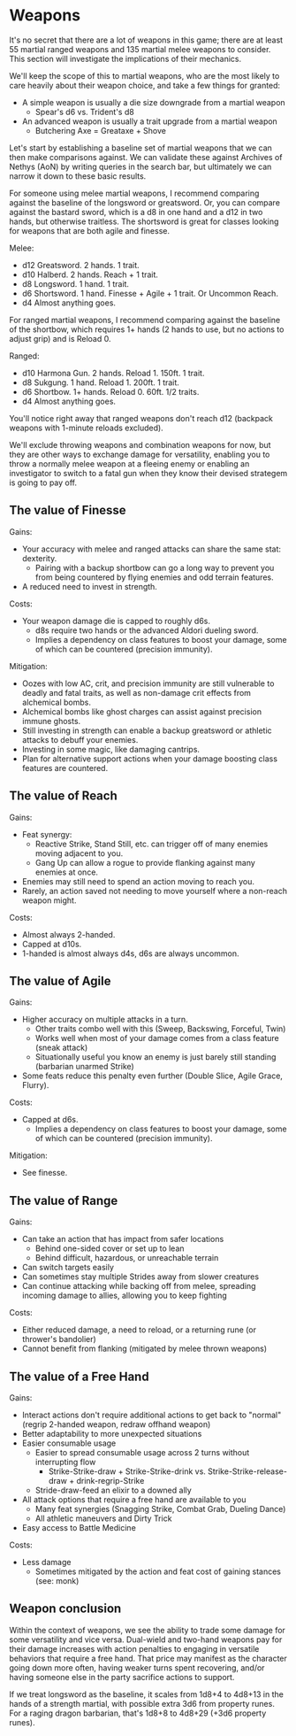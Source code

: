# Weapons

It's no secret that there are a lot of weapons in this game; there are at least 55 martial ranged weapons and 135 martial melee weapons to consider. This section will investigate the implications of their mechanics.

We'll keep the scope of this to martial weapons, who are the most likely to care heavily about their weapon choice, and take a few things for granted:

- A simple weapon is usually a die size downgrade from a martial weapon
  - Spear's d6 vs. Trident's d8
- An advanced weapon is usually a trait upgrade from a martial weapon
  - Butchering Axe = Greataxe + Shove

Let's start by establishing a baseline set of martial weapons that we can then make comparisons against. We can validate these against Archives of Nethys (AoN) by writing queries in the search bar, but ultimately we can narrow it down to these basic results.

For someone using melee martial weapons, I recommend comparing against the baseline of the longsword or greatsword. Or, you can compare against the bastard sword, which is a d8 in one hand and a d12 in two hands, but otherwise traitless. The shortsword is great for classes looking for weapons that are both agile and finesse.

Melee:

- d12 Greatsword. 2 hands. 1 trait.
- d10 Halberd. 2 hands. Reach + 1 trait.
- d8 Longsword. 1 hand. 1 trait.
- d6 Shortsword. 1 hand. Finesse + Agile + 1 trait. Or Uncommon Reach.
- d4 Almost anything goes.

For ranged martial weapons, I recommend comparing against the baseline of the shortbow, which requires 1+ hands (2 hands to use, but no actions to adjust grip) and is Reload 0.

Ranged:

- d10 Harmona Gun. 2 hands. Reload 1. 150ft. 1 trait.
- d8  Sukgung. 1 hand. Reload 1. 200ft. 1 trait.
- d6 Shortbow. 1+ hands. Reload 0. 60ft. 1/2 traits.
- d4 Almost anything goes.

You'll notice right away that ranged weapons don't reach d12 (backpack weapons with 1-minute reloads excluded).

We'll exclude throwing weapons and combination weapons for now, but they are other ways to exchange damage for versatility, enabling you to throw a normally melee weapon at a fleeing enemy or enabling an investigator to switch to a fatal gun when they know their devised strategem is going to pay off.

## The value of Finesse

Gains:

- Your accuracy with melee and ranged attacks can share the same stat: dexterity.
  - Pairing with a backup shortbow can go a long way to prevent you from being countered by flying enemies and odd terrain features.
- A reduced need to invest in strength.

Costs:

- Your weapon damage die is capped to roughly d6s.
  - d8s require two hands or the advanced Aldori dueling sword.
  - Implies a dependency on class features to boost your damage, some of which can be countered (precision immunity).

Mitigation:

- Oozes with low AC, crit, and precision immunity are still vulnerable to deadly and fatal traits, as well as non-damage crit effects from alchemical bombs.
- Alchemical bombs like ghost charges can assist against precision immune ghosts.
- Still investing in strength can enable a backup greatsword or athletic attacks to debuff your enemies.
- Investing in some magic, like damaging cantrips.
- Plan for alternative support actions when your damage boosting class features are countered.

## The value of Reach

Gains:

- Feat synergy:
  - Reactive Strike, Stand Still, etc. can trigger off of many enemies moving adjacent to you.
  - Gang Up can allow a rogue to provide flanking against many enemies at once.
- Enemies may still need to spend an action moving to reach you.
- Rarely, an action saved not needing to move yourself where a non-reach weapon might.

Costs:

- Almost always 2-handed.
- Capped at d10s.
- 1-handed is almost always d4s, d6s are always uncommon.

## The value of Agile

Gains:

- Higher accuracy on multiple attacks in a turn.
  - Other traits combo well with this (Sweep, Backswing, Forceful, Twin)
  - Works well when most of your damage comes from a class feature (sneak attack)
  - Situationally useful you know an enemy is just barely still standing (barbarian unarmed Strike)
- Some feats reduce this penalty even further (Double Slice, Agile Grace, Flurry).

Costs:

- Capped at d6s.
  - Implies a dependency on class features to boost your damage, some of which can be countered (precision immunity).

Mitigation:

- See finesse.

## The value of Range

Gains:

- Can take an action that has impact from safer locations
  - Behind one-sided cover or set up to lean
  - Behind difficult, hazardous, or unreachable terrain
- Can switch targets easily
- Can sometimes stay multiple Strides away from slower creatures
- Can continue attacking while backing off from melee, spreading incoming damage to allies, allowing you to keep fighting

Costs:

- Either reduced damage, a need to reload, or a returning rune (or thrower's bandolier)
- Cannot benefit from flanking (mitigated by melee thrown weapons)

## The value of a Free Hand

Gains:

- Interact actions don't require additional actions to get back to "normal" (regrip 2-handed weapon, redraw offhand weapon)
- Better adaptability to more unexpected situations
- Easier consumable usage
  - Easier to spread consumable usage across 2 turns without interrupting flow
    - Strike-Strike-draw + Strike-Strike-drink vs. Strike-Strike-release-draw + drink-regrip-Strike
  - Stride-draw-feed an elixir to a downed ally
- All attack options that require a free hand are available to you
  - Many feat synergies (Snagging Strike, Combat Grab, Dueling Dance)
  - All athletic maneuvers and Dirty Trick
- Easy access to Battle Medicine

Costs:

- Less damage
  - Sometimes mitigated by the action and feat cost of gaining stances (see: monk)

## Weapon conclusion

Within the context of weapons, we see the ability to trade some damage for some versatility and vice versa. Dual-wield and two-hand weapons pay for their damage increases with action penalties to engaging in versatile behaviors that require a free hand. That price may manifest as the character going down more often, having weaker turns spent recovering, and/or having someone else in the party sacrifice actions to support.

If we treat longsword as the baseline, it scales from 1d8+4 to 4d8+13 in the hands of a strength martial, with possible extra 3d6 from property runes. For a raging dragon barbarian, that's 1d8+8 to 4d8+29 (+3d6 property runes).
